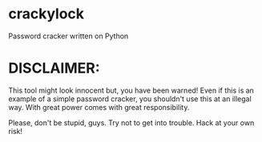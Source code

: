 # crackylock
Password cracker written on Python



# DISCLAIMER:
This tool might look innocent but, you have been warned!
Even if this is an example of a simple password cracker, you shouldn't use this at
an illegal way. With great power comes with great responsibility.

Please, don't be stupid, guys. Try not to get into trouble.
Hack at your own risk!
